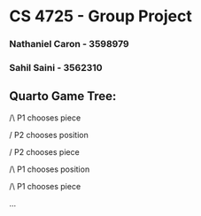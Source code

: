 # CS 4725 - Group Project
### Nathaniel Caron - 3598979
### Sahil Saini - 3562310

## Quarto Game Tree:
/\  P1 chooses piece

\/  P2 chooses position

\/  P2 chooses piece

/\  P1 chooses position

/\  P1 chooses piece

...